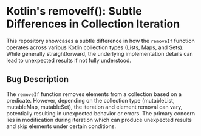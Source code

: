 # Kotlin's removeIf(): Subtle Differences in Collection Iteration

This repository showcases a subtle difference in how the `removeIf` function operates across various Kotlin collection types (Lists, Maps, and Sets).  While generally straightforward, the underlying implementation details can lead to unexpected results if not fully understood.

## Bug Description
The `removeIf` function removes elements from a collection based on a predicate.  However, depending on the collection type (mutableList, mutableMap, mutableSet),  the iteration and element removal can vary, potentially resulting in unexpected behavior or errors. The primary concern lies in modification during iteration which can produce unexpected results and skip elements under certain conditions.